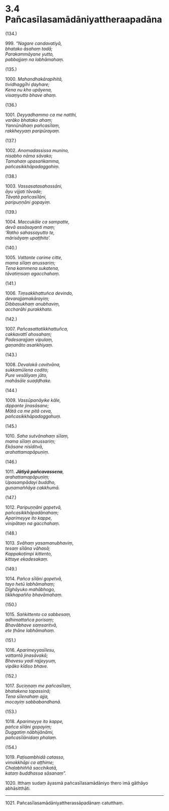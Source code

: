 

# 3.4 Pañcasīlasamādāniyattheraapadāna



(134.)

999\. _“Nagare candavatiyā,_  
_bhatako āsahaṃ tadā;_  
_Parakammāyane yutto,_  
_pabbajjaṃ na labhāmahaṃ._  


(135.)

1000\. _Mahandhakārapihitā,_  
_tividhaggīhi ḍayhare;_  
_Kena nu kho upāyena,_  
_visaṃyutto bhave ahaṃ._  


(136.)

1001\. _Deyyadhammo ca me natthi,_  
_varāko bhatako ahaṃ;_  
_Yannūnāhaṃ pañcasīlaṃ,_  
_rakkheyyaṃ paripūrayaṃ._  


(137.)

1002\. _Anomadassissa munino,_  
_nisabho nāma sāvako;_  
_Tamahaṃ upasaṅkamma,_  
_pañcasikkhāpadaggahiṃ._  


(138.)

1003\. _Vassasatasahassāni,_  
_āyu vijjati tāvade;_  
_Tāvatā pañcasīlāni,_  
_paripuṇṇāni gopayiṃ._  


(139.)

1004\. _Maccukāle ca sampatte,_  
_devā assāsayanti maṃ;_  
_‘Ratho sahassayutto te,_  
_mārisāyaṃ upaṭṭhito’._  


(140.)

1005\. _Vattante carime citte,_  
_mama sīlaṃ anussariṃ;_  
_Tena kammena sukatena,_  
_tāvatiṃsaṃ agacchahaṃ._  


(141.)

1006\. _Tiṃsakkhattuñca devindo,_  
_devarajjamakārayiṃ;_  
_Dibbasukhaṃ anubhaviṃ,_  
_accharāhi purakkhato._  


(142.)

1007\. _Pañcasattatikkhattuñca,_  
_cakkavattī ahosahaṃ;_  
_Padesarajjaṃ vipulaṃ,_  
_gaṇanāto asaṅkhiyaṃ._  


(143.)

1008\. _Devalokā cavitvāna,_  
_sukkamūlena codito;_  
_Pure vesāliyaṃ jāto,_  
_mahāsāle suaḍḍhake._  


(144.)

1009\. _Vassūpanāyike kāle,_  
_dippante jinasāsane;_  
_Mātā ca me pitā ceva,_  
_pañcasikkhāpadaggahuṃ._  


(145.)

1010\. _Saha sutvānahaṃ sīlaṃ,_  
_mama sīlaṃ anussariṃ;_  
_Ekāsane nisīditvā,_  
_arahattamapāpuṇiṃ._  


(146.)

1011\. _**Jātiyā pañcavassena**,_  
_arahattamapāpuṇiṃ;_  
_Upasampādayi buddho,_  
_guṇamaññāya cakkhumā._  


(147.)

1012\. _Paripuṇṇāni gopetvā,_  
_pañcasikkhāpadānahaṃ;_  
_Aparimeyye ito kappe,_  
_vinipātaṃ na gacchahaṃ._  


(148.)

1013\. _Svāhaṃ yasamanubhaviṃ,_  
_tesaṃ sīlāna vāhasā;_  
_Kappakoṭimpi kittento,_  
_kittaye ekadesakaṃ._  


(149.)

1014\. _Pañca sīlāni gopetvā,_  
_tayo hetū labhāmahaṃ;_  
_Dīghāyuko mahābhogo,_  
_tikkhapañño bhavāmahaṃ._  


(150.)

1015\. _Saṅkittento ca sabbesaṃ,_  
_adhimattañca porisaṃ;_  
_Bhavābhave saṃsaritvā,_  
_ete ṭhāne labhāmahaṃ._  


(151.)

1016\. _Aparimeyyasīlesu,_  
_vattantā jinasāvakā;_  
_Bhavesu yadi rajjeyyuṃ,_  
_vipāko kīdiso bhave._  


(152.)

1017\. _Suciṇṇaṃ me pañcasīlaṃ,_  
_bhatakena tapassinā;_  
_Tena sīlenahaṃ ajja,_  
_mocayiṃ sabbabandhanā._  


(153.)

1018\. _Aparimeyye ito kappe,_  
_pañca sīlāni gopayiṃ;_  
_Duggatiṃ nābhijānāmi,_  
_pañcasīlānidaṃ phalaṃ._  


(154.)

1019\. _Paṭisambhidā catasso,_  
_vimokkhāpi ca aṭṭhime;_  
_Chaḷabhiññā sacchikatā,_  
_kataṃ buddhassa sāsanaṃ”._  


1020\. Itthaṃ sudaṃ āyasmā pañcasīlasamādāniyo thero imā gāthāyo abhāsitthāti.

---

1021\. Pañcasīlasamādāniyattherassāpadānaṃ catutthaṃ.





